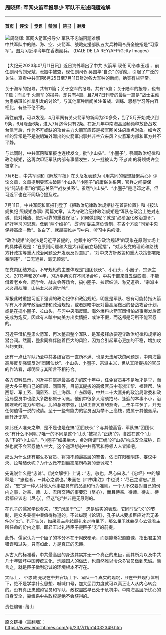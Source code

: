 ### 周晓辉: 军网火箭军报导少 军队不忠诚问题难解

---

#### [首页](../../../..?n14032349) &nbsp;|&nbsp; [评论](../../../../../epoch-comment?n14032349) &nbsp;|&nbsp; [专题](../../../../../epoch-special?n14032349) &nbsp;|&nbsp; [禁闻](../../../../../epoch-news?n14032349) &nbsp;|&nbsp; [禁书](../../../../../books?n14032349) &nbsp;|&nbsp; [翻墙](https://github.com/gfw-breaker/nogfw/blob/master/README.md?n14032349)


<div><img alt="周晓辉: 军网火箭军报导少 军队不忠诚问题难解" class="attachment-djy_600_400 size-djy_600_400 wp-post-image" src="https://i.epochtimes.com/assets/uploads/2017/10/2a16ee5991b6caf8b439695de55223de.jpg"/>
<div class="caption">
 中共军队中的陆、海、空、火箭军、战略支援部队五大兵种司令员全被指是“习家军”。图为习近平今年在香港阅兵。 (DALE DE LA REY/AFP/Getty Images)
</div></div><hr/><div class="post_content" id="artbody" itemprop="articleBody">
 <!-- article content begin -->
 <p>
  【大纪元2023年07月11日讯】近日海外曝出了中共
  <ok href="https://www.epochtimes.com/gb/tag/%E7%81%AB%E7%AE%AD%E5%86%9B.html">
   火箭军
  </ok>
  现任
  <ok href="https://www.epochtimes.com/gb/tag/%E5%8F%B8%E4%BB%A4%E6%9D%8E%E7%8E%89%E8%B6%85.html">
   司令李玉超
  </ok>
  、前任副司令刘光斌、张振中被查，现任副司令
  <ok href="https://www.epochtimes.com/gb/tag/%E5%90%B4%E5%9B%BD%E5%8D%8E%E2%80%9C%E8%87%AA%E6%9D%80%E2%80%9D.html">
   吴国华“自杀”
  </ok>
  的消息，引起了广泛的关注。查看中共军网6月25日至7月11日针对各大军种的新闻，确实有些异常。
 </p>
 <p>
  关于海军的报导，共有11篇；关于空军的报导，共有15篇；关于陆军的报导，也有11篇；而关于
  <ok href="https://www.epochtimes.com/gb/tag/%E7%81%AB%E7%AE%AD%E5%86%9B.html">
   火箭军
  </ok>
  的报导，却只有4篇，且7月7日刊登的最后一篇是“战士主动为患病班长推拿引发的讨论”，与其他军种新闻关注备战、训练、思想学习等内容相比，有些不伦不类。
 </p>
 <p>
  再往前推，可以发现，4月军网有关火箭军的新闻为20多条，到了5月开始减少到9条，6月降至6条，进入7月迄今只有2条。在近几年中南海高层频频释放备战攻台信号后，作为不可或缺的攻台主力火箭军应该是被军网关注的重点对象。如今这样的异常是不是说明海外曝出的火箭军出事并非空穴来风？火箭军内部和军方并不平静。
 </p>
 <p>
  与此同时，中共军网和军报也连续发文，批“小山头”、“小圈子”，强调政治纪律和政治规矩，这再次印证军队内部有事情发生，又一批被认为
  <ok href="https://www.epochtimes.com/gb/tag/%E4%B8%8D%E5%BF%A0%E8%AF%9A.html">
   不忠诚
  </ok>
  的将领或许会被拿下。
 </p>
 <p>
  7月6日，中共军网和《解放军报》在头版发表题为《用共同的理想凝聚兵心》评论文章，文章提到要坚决破除“小山头”“小圈子”的庸俗关系网，官兵之间要保持“纯洁朴素”的“同志关系”“战友关系”。虽然“小山头”、“小圈子”是毛邓之语，但习近平也在不同场合提及过。
 </p>
 <p>
  7月11日，中共军网和军报刊登了《把政治纪律政治规矩排在首要位置》和《按法规执纪 照规矩办事》两篇文章，认为守政治纪律政治规矩是“军队在政治上绝对忠诚、绝对纯洁、绝对可靠的重要保证”。如何做到呢？就是“必须强化政治意识”，好好学习习思想，做到“两个维护”，贯彻军委主席负责制，在各个方面“同党中央保持高度一致”。说白了，就是要维护习中央，听习中央的话。
 </p>
 <p>
  “政治规矩”的说法是习近平首提的，他眼中的“不守政治规矩”的现象在原则立场上的具体表现是：“在原则问题和大是大非面前立场摇摆”，“对涉及党的理论和路线方针政策等重大政治问题公开发表反对意见”，“对中央方针政策和重大决策部署阳奉阴违”，“口无遮拦，毫无顾忌”。
 </p>
 <p>
  在党内团结方面，不守规矩的主要体现是“团团伙伙”、小山头、小圈子、宗派主义。2013年和2014年，习近平两次在不同场合称，中共干部来自五湖四海，不能借着老乡会、同学会、战友会等场合，搞小圈子、拉帮结派、称兄道弟，“宗派主义必须处理，山头主义必须铲除”。
 </p>
 <p>
  军报此时重提习近平强调的政治纪律和政治规矩，明显是军队、极有可能特指火箭军有人不遵守政治纪律和政治规矩，或者是暗中反对最高层做出的备战攻台计划，或是在搞小圈子、拉山头，与习中央唱反调。海外爆料火箭军因惧怕战事爆发后首先成为炮灰，因此有人暗中向美方出卖情报，或许不假，而这都是习所不能容忍的。
 </p>
 <p>
  习近平借机整肃火箭军，再次整肃整个军队，是军报释放要遵守政治纪律和规矩的潜台词。然而，整肃同样伴随着巨大的风险，因为会引起军心更加的不稳，增加攻台的变数。
 </p>
 <p>
  还有一点让军队乃至中共各级官员一直所不满、也是无法解决的问题是，中南海最高层反复强调反对“团团伙伙”、小山头、小圈子、宗派主义，但从其所提拔的官员的作法看，却明显与其所言不相符合。
 </p>
 <p>
  各方资料显示，习近平在掌握最高权力的这十年中，任免官员并不是唯才是举，而是大多任用自己的旧部、同窗等，目前其提拔的高级官员中有浙江帮、福建帮、陕西帮、军工系、同窗系、新上海帮、广东帮等，中共二十大晋升的政治局常委和政治局委员中也绝大多数都属于习派。他们中很多人溜须拍马、逢迎的本事不小，治国理政的能力却堪忧，比如总理李强，比如主管文宣的蔡奇，上任半年多了，并无任何值得一说的政绩。至于一些有能力的官员因为攀不上高枝，或属于其他派系，而升迁无望。
 </p>
 <p>
  如此任人唯亲之举，是不是也是在搞“团团伙伙”？与其他高官、军队搞“团团伙伙”有什么不同呢？唯一的不同是这个“山头”被视为“正统”的，自然在这个“山头”下的“小山头”、“小圈子”如果坐大，会对所谓“正统”的“山头”构成安全威胁，自然也就不会容忍他人坐大。这个道理想必中共高官和将领人人皆知吧。
 </p>
 <p>
  那么为什么还有那么多官员、将领不顾最高层的警告，依旧在阳奉阴违、妄议中央、拉帮结伙呢？为什么做不到最高层所希冀的忠诚呢？
 </p>
 <p>
  先说说什么是“忠诚”。《说文解字》上说：“忠，敬也，尽心曰忠。”《忠经》中的解释是：“忠也者，一其心之谓也。”朱熹在《四书集注》中也说：“尽己之谓忠。”显然，“忠”是一种人对他人他事应具有的品德和行为准则。一个人不仅要对自己的份内之事，对亲、师、友、君所交待的事要忠（尽心），而且待亲、待师、待友、待君都应该忠（尽心），但这“忠”并非是无原则的。
 </p>
 <p>
  在孔子的儒家学说看来，“忠”隶属于“仁”，忠是诚实的表现，它同时受“义”的节制，是众多美德中很值得称道的。不过纵观《论语》，孔子从未要求臣应对君无条件的“忠”。孔子认为，如果君主能按照礼来对待臣下，那么臣下就会尽心去做君主所任命的份内之事。即君王以礼待臣子是臣子“忠”的前提。
 </p>
 <p>
  此外，儒家认为一个臣子的本分不在于阿谀奉承，而是能够犯颜直谏，指出君主的错误和过失，只有如此，方是真正的忠臣。
 </p>
 <p>
  从古人的标准看，中共最高层的身边其实并无一个真正的忠臣，而其所为以及中共几十年毁坏中国传统文化、洗脑国人的做法，也自然难以令众多官员做到忠诚。简言之，就是臣子做到忠诚的环境根本不存在。
 </p>
 <p>
  实际上，
  <ok href="https://www.epochtimes.com/gb/tag/%E4%B8%8D%E5%BF%A0%E8%AF%9A.html">
   不忠诚
  </ok>
  是现在中共官场上下、军队一个真实的现况，且在中共现行体制下，绝不是学学什么思想、喊喊口号，加大惩罚力度就可以真正让人从内心转变的。没有真正忠诚的官员和军队，政权显然早已处于危机中。中南海高层所忧心的自身安全，靠维系中共政权是绝不会获得的。
 </p>
 <p>
  责任编辑: 莆山
 </p>
 <!-- article content end -->
 <div id="below_article_ad">
 </div>
</div>


---

原文链接（需翻墙）：https://www.epochtimes.com/gb/23/7/11/n14032349.htm